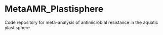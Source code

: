 # MetaAMR_Plastisphere
Code repository for meta-analysis of antimicrobial resistance in the aquatic plastisphere
